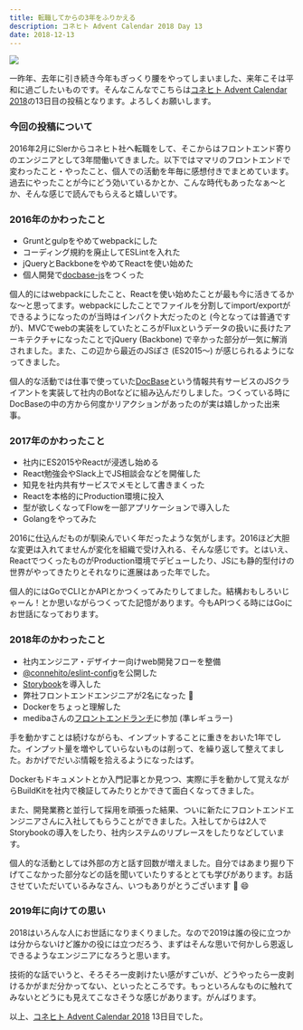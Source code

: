 ```yaml
---
title: 転職してからの3年をふりかえる
description: コネヒト Advent Calendar 2018 Day 13
date: 2018-12-13
---
```


![](https://cdn-images-1.medium.com/max/800/1*FVD_e5YMJWqmSnkT4JskOw.png)

一昨年、去年に引き続き今年もぎっくり腰をやってしまいました、来年こそは平和に過ごしたいものです。そんなこんなでこちらは[コネヒト Advent Calendar 2018](https://qiita.com/advent-calendar/2018/connehito)の13日目の投稿となります。よろしくお願いします。

### **今回の投稿について**

2016年2月にSIerからコネヒト社へ転職をして、そこからはフロントエンド寄りのエンジニアとして3年間働いてきました。以下ではママリのフロントエンドで変わったこと・やったこと、個人での活動を年毎に感想付きでまとめています。過去にやったことが今にどう効いているかとか、こんな時代もあったなぁ〜とか、そんな感じで読んでもらえると嬉しいです。

### **2016年のかわったこと**

- Gruntとgulpをやめてwebpackにした
- コーディング規約を廃止してESLintを入れた
- jQueryとBackboneをやめてReactを使い始めた
- 個人開発で[docbase-js](https://github.com/dachi023/docbase-js)をつくった

個人的にはwebpackにしたこと、Reactを使い始めたことが最も今に活きてるかな〜と思ってます。webpackにしたことでファイルを分割してimport/exportができるようになったのが当時はインパクト大だったのと (今となっては普通ですが)、MVCでwebの実装をしていたところがFluxというデータの扱いに長けたアーキテクチャになったことでjQuery (Backbone) で辛かった部分が一気に解消されました。また、この辺から最近のJSぽさ (ES2015〜) が感じられるようになってきました。

個人的な活動では仕事で使っていた[DocBase](https://docbase.io/)という情報共有サービスのJSクライアントを実装して社内のBotなどに組み込んだりしました。つくっている時にDocBaseの中の方から何度かリアクションがあったのが実は嬉しかった出来事。

### 2017年のかわったこと

- 社内にES2015やReactが浸透し始める
- React勉強会やSlack上でJS相談会などを開催した
- 知見を社内共有サービスでメモとして書きまくった
- Reactを本格的にProduction環境に投入
- 型が欲しくなってFlowを一部アプリケーションで導入した
- Golangをやってみた

2016に仕込んだものが馴染んでいく年だったような気がします。2016ほど大胆な変更は入れてませんが変化を組織で受け入れる、そんな感じです。とはいえ、ReactでつくったものがProduction環境でデビューしたり、JSにも静的型付けの世界がやってきたりとそれなりに進展はあった年でした。

個人的にはGoでCLIとかAPIとかつくってみたりしてました。結構おもしろいじゃーん！とか思いながらつくってた記憶があります。今もAPIつくる時にはGoにお世話になっております。

### 2018年のかわったこと

- 社内エンジニア・デザイナー向けweb開発フローを整備
- [@connehito/eslint-config](https://www.npmjs.com/package/@connehito/eslint-config)を公開した
- [Storybook](https://storybook.js.org/)を導入した
- 弊社フロントエンドエンジニアが2名になった 🎉
- Dockerをちょっと理解した
- medibaさんの[フロントエンドランチ](https://scrapbox.io/mediba/)に参加 (準レギュラー)

手を動かすことは続けながらも、インプットすることに重きをおいた1年でした。インプット量を増やしていらないものは削って、を繰り返して整えてました。おかげでだいぶ情報を拾えるようになったはず。

Dockerもドキュメントとか入門記事とか見つつ、実際に手を動かして覚えながらBuildKitを社内で検証してみたりとかできて面白くなってきました。

また、開発業務と並行して採用を頑張った結果、ついに新たにフロントエンドエンジニアさんに入社してもらうことができました。入社してからは2人でStorybookの導入をしたり、社内システムのリプレースをしたりなどしています。

個人的な活動としては外部の方と話す回数が増えました。自分ではあまり掘り下げてこなかった部分などの話を聞いていたりするととても学びがあります。お話させていただいているみなさん、いつもありがとうございます 🙏 😄

### 2019年に向けての思い

2018はいろんな人にお世話になりまくりました。なので2019は誰の役に立つかは分からないけど誰かの役には立つだろう、まずはそんな思いで何かしら恩返しできるようなエンジニアになろうと思います。

技術的な話でいうと、そろそろ一皮剥けたい感がすごいが、どうやったら一皮剥けるかがまだ分かってない、といったところです。もっといろんなものに触れてみないとどうにも見えてこなさそうな感じがあります。がんばります。

以上、[コネヒト Advent Calendar 201](https://qiita.com/advent-calendar/2018/connehito)[8](https://qiita.com/advent-calendar/2018/connehito) 13日目でした。
